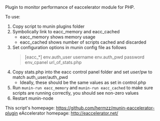 Plugin to monitor performance of eaccelerator module for PHP.

To use: 

1. Copy script to munin plugins folder
2. Symbolically link to eacc_memory and eacc_cached
   * eacc_memory shows memory usage
   * eacc_cached shows number of scripts cached and discarded
3. Set configuration options in munin config file as follows
   > [eacc_*]
   > env.auth_user username
   > env.auth_pwd password
   > env_cpanel url_of_stats.php
4. Copy stats.php into the eacc control panel folder and set $user/$pw to match auth_user/auth_pwd
   * Ideally, these should be the same values as set in control.php
5. Run `munin-run eacc_memory` and `munin-run eacc_cached` to make sure scripts are running correctly, you should see non-zero values
6. Restart munin-node

This script's homepage: https://github.com/hermzz/munin-eaccelerator-plugin
eAccelerator homepage: http://eaccelerator.net/
